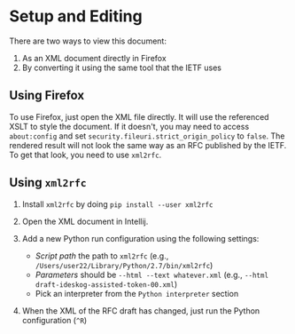 # Setup and Editing 

There are two ways to view this document: 

1. As an XML document directly in Firefox
2. By converting it using the same tool that the IETF uses

## Using Firefox

To use Firefox, just open the XML file directly. It will use the referenced XSLT to style the document. If it doesn't, you may need to access `about:config` and set `security.fileuri.strict_origin_policy` to `false`. The rendered result will not look the same way as an RFC published by the IETF. To get that look, you need to use `xml2rfc`.

## Using `xml2rfc`

1. Install `xml2rfc` by doing `pip install --user xml2rfc`
2. Open the XML document in Intellij.
3. Add a new Python run configuration using the following settings:
    
    * *Script path* the path to `xml2rfc` (e.g., `/Users/user22/Library/Python/2.7/bin/xml2rfc`)
    * *Parameters* should be `--html --text whatever.xml` (e.g., `--html draft-ideskog-assisted-token-00.xml`)
    * Pick an interpreter from the `Python interpreter` section
    
4. When the XML of the RFC draft has changed, just run the Python configuration (`^R`)      